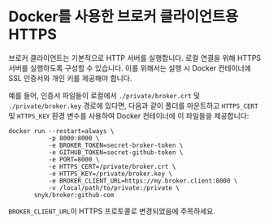 # Docker를 사용한 브로커 클라이언트용 HTTPS

브로커 클라이언트는 기본적으로 HTTP 서버를 실행합니다. 로컬 연결을 위해 HTTPS 서버를 실행하도록 구성할 수 있습니다. 이를 위해서는 실행 시 Docker 컨테이너에 SSL 인증서와 개인 키를 제공해야 합니다.

예를 들어, 인증서 파일들이 로컬에서 `./private/broker.crt` 및 `./private/broker.key` 경로에 있다면, 다음과 같이 폴더를 마운트하고 `HTTPS_CERT` 및 `HTTPS_KEY` 환경 변수를 사용하여 Docker 컨테이너에 이 파일들을 제공합니다:

```
docker run --restart=always \
           -p 8000:8000 \
           -e BROKER_TOKEN=secret-broker-token \
           -e GITHUB_TOKEN=secret-github-token \
           -e PORT=8000 \
           -e HTTPS_CERT=/private/broker.crt \
           -e HTTPS_KEY=/private/broker.key \
           -e BROKER_CLIENT_URL=https://my.broker.client:8000 \
           -v /local/path/to/private:/private \
       snyk/broker:github-com
```

`BROKER_CLIENT_URL`이 HTTPS 프로토콜로 변경되었음에 주목하세요.